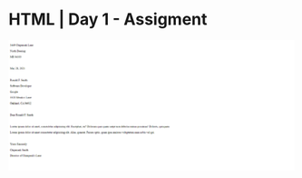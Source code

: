# HTML | Day 1 - Assigment

<img src="./html-day1.png"
     style="text-align: ; margin-right: 10px;" />
